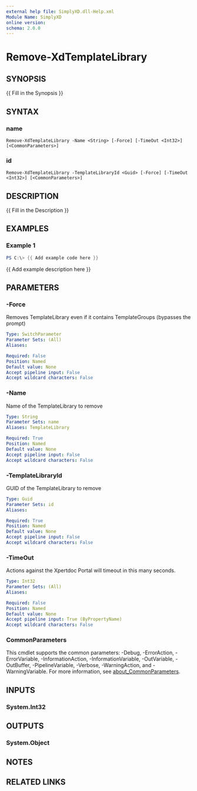 ```yaml
---
external help file: SimplyXD.dll-Help.xml
Module Name: SimplyXD
online version:
schema: 2.0.0
---
```


# Remove-XdTemplateLibrary

## SYNOPSIS
{{ Fill in the Synopsis }}

## SYNTAX

### name
```
Remove-XdTemplateLibrary -Name <String> [-Force] [-TimeOut <Int32>] [<CommonParameters>]
```

### id
```
Remove-XdTemplateLibrary -TemplateLibraryId <Guid> [-Force] [-TimeOut <Int32>] [<CommonParameters>]
```

## DESCRIPTION
{{ Fill in the Description }}

## EXAMPLES

### Example 1
```powershell
PS C:\> {{ Add example code here }}
```

{{ Add example description here }}

## PARAMETERS

### -Force
Removes TemplateLibrary even if it contains TemplateGroups (bypasses the prompt)

```yaml
Type: SwitchParameter
Parameter Sets: (All)
Aliases:

Required: False
Position: Named
Default value: None
Accept pipeline input: False
Accept wildcard characters: False
```

### -Name
Name of the TemplateLibrary to remove

```yaml
Type: String
Parameter Sets: name
Aliases: TemplateLibrary

Required: True
Position: Named
Default value: None
Accept pipeline input: False
Accept wildcard characters: False
```

### -TemplateLibraryId
GUID of the TemplateLibrary to remove

```yaml
Type: Guid
Parameter Sets: id
Aliases:

Required: True
Position: Named
Default value: None
Accept pipeline input: False
Accept wildcard characters: False
```

### -TimeOut
Actions against the Xpertdoc Portal will timeout in this many seconds.

```yaml
Type: Int32
Parameter Sets: (All)
Aliases:

Required: False
Position: Named
Default value: None
Accept pipeline input: True (ByPropertyName)
Accept wildcard characters: False
```

### CommonParameters
This cmdlet supports the common parameters: -Debug, -ErrorAction, -ErrorVariable, -InformationAction, -InformationVariable, -OutVariable, -OutBuffer, -PipelineVariable, -Verbose, -WarningAction, and -WarningVariable. For more information, see [about_CommonParameters](http://go.microsoft.com/fwlink/?LinkID=113216).

## INPUTS

### System.Int32

## OUTPUTS

### System.Object
## NOTES

## RELATED LINKS
